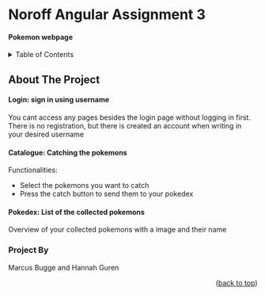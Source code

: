 # Noroff Angular Assignment 3
#### Pokemon webpage


<details>
  <summary>Table of Contents</summary>
  <ol>
    <li>
      <a href="#about-the-project">About The Project</a>
    </li>
    <li><a href="#project-by">Project By</a></li>
  </ol>
</details>

## About The Project
#### Login: sign in using username

You cant access any pages besides the login page without logging in first. There is no registration, but there is created an account when writing in your desired username


#### Catalogue: Catching the pokemons


Functionalities:
* Select the pokemons you want to catch
* Press the catch button to send them to your pokedex

#### Pokedex: List of the collected pokemons

Overview of your collected pokemons with a image and their name


### Project By

Marcus Bugge and Hannah Guren

<p align="right">(<a href="#readme-top">back to top</a>)</p>




